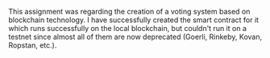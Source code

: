 This assignment was regarding the creation of a voting system based on blockchain technology. I have successfully created the smart contract for it which runs successfully on the local blockchain, but couldn't run it on a testnet since almost all of them are now deprecated (Goerli, Rinkeby, Kovan, Ropstan, etc.). 
